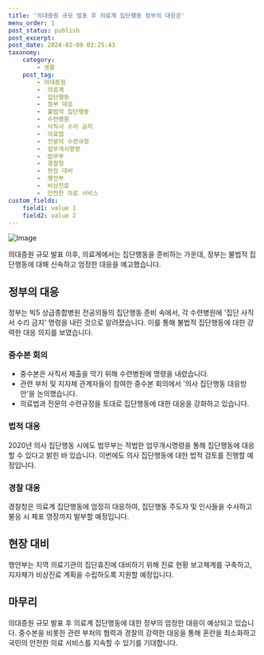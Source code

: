 ```yaml
---
title: '의대증원 규모 발표 후 의료계 집단행동 정부의 대응은'
menu_order: 1
post_status: publish
post_excerpt: 
post_date: 2024-02-09 02:25:43
taxonomy:
    category:
        - 생활
    post_tag:
        - 의대증원
        -  의료계
        -  집단행동
        -  정부 대응
        -  불법적 집단행동
        -  수련병원
        -  사직서 수리 금지
        -  의료법
        -  전문의 수련규정
        -  업무개시명령
        -  법무부
        -  경찰청
        -  현장 대비
        -  행안부
        -  비상진료
        -  안전한 의료 서비스
custom_fields:
    field1: value 1
    field2: value 2
---
```


![Image](https://imgnews.pstatic.net/image/662/2024/02/07/0000037272_001_20240207183001750.jpg?type=w647)

의대증원 규모 발표 이후, 의료계에서는 집단행동을 준비하는 가운데, 정부는 불법적 집단행동에 대해 신속하고 엄정한 대응을 예고했습니다.
## 정부의 대응
정부는 빅5 상급종합병원 전공의들의 집단행동 준비 속에서, 각 수련병원에 '집단 사직서 수리 금지' 명령을 내린 것으로 알려졌습니다. 이를 통해 불법적 집단행동에 대한 강력한 대응 의지를 보였습니다. 
### 중수본 회의
- 중수본은 사직서 제출을 막기 위해 수련병원에 명령을 내렸습니다.
- 관련 부처 및 지자체 관계자들이 참여한 중수본 회의에서 '의사 집단행동 대응방안'을 논의했습니다.
- 의료법과 전문의 수련규정을 토대로 집단행동에 대한 대응을 강화하고 있습니다.
### 법적 대응
2020년 의사 집단행동 시에도 법무부는 적법한 업무개시명령을 통해 집단행동에 대응할 수 있다고 밝힌 바 있습니다. 이번에도 의사 집단행동에 대한 법적 검토를 진행할 예정입니다.
### 경찰 대응
경찰청은 의료계 집단행동에 엄정히 대응하여, 집단행동 주도자 및 인사들을 수사하고 불응 시 체포 영장까지 발부할 예정입니다.
## 현장 대비
행안부는 지역 의료기관의 집단휴진에 대비하기 위해 진료 현황 보고체계를 구축하고, 지자체가 비상진료 계획을 수립하도록 지원할 예정입니다.
## 마무리
의대증원 규모 발표 후 의료계 집단행동에 대한 정부의 엄정한 대응이 예상되고 있습니다. 중수본을 비롯한 관련 부처의 협력과 경찰의 강력한 대응을 통해 혼란을 최소화하고 국민의 안전한 의료 서비스를 지속할 수 있기를 기대합니다.
